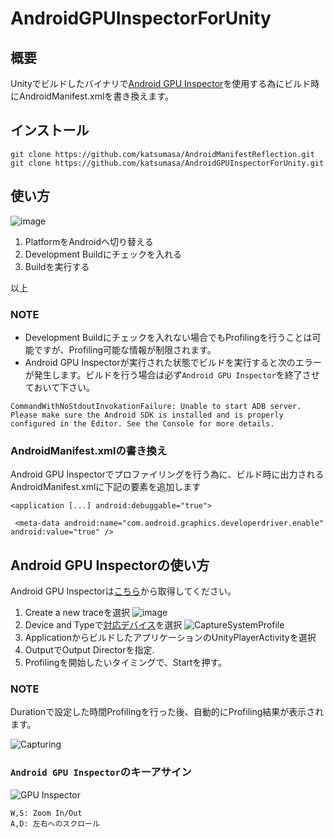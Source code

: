# AndroidGPUInspectorForUnity

## 概要

Unityでビルドしたバイナリで[Android GPU Inspector](https://gpuinspector.dev/)を使用する為にビルド時にAndroidManifest.xmlを書き換えます。

## インストール

```
git clone https://github.com/katsumasa/AndroidManifestReflection.git
git clone https://github.com/katsumasa/AndroidGPUInspectorForUnity.git
```

## 使い方

![image](https://user-images.githubusercontent.com/29646672/139030370-48abcf2d-686e-44f7-9858-475d7b394258.png)

1. PlatformをAndroidへ切り替える
2. Development Buildにチェックを入れる
3. Buildを実行する

以上

### NOTE

- Development Buildにチェックを入れない場合でもProfilingを行うことは可能ですが、Profiling可能な情報が制限されます。
- Android GPU Inspectorが実行された状態でビルドを実行すると次のエラーが発生します。ビルドを行う場合は必ず`Android GPU Inspector`を終了させておいて下さい。


```
CommandWithNoStdoutInvokationFailure: Unable to start ADB server. Please make sure the Android SDK is installed and is properly configured in the Editor. See the Console for more details.
```

### AndroidManifest.xmlの書き換え


Android GPU Inspectorでプロファイリングを行う為に、ビルド時に出力されるAndroidManifest.xmlに下記の要素を追加します

```
<application [...] android:debuggable="true">
```

```
 <meta-data android:name="com.android.graphics.developerdriver.enable" android:value="true" />
```


## Android GPU Inspectorの使い方

Android GPU Inspectorは[こちら](https://github.com/google/agi)から取得してください。




1. Create a new traceを選択
  ![image](https://user-images.githubusercontent.com/29646672/139036473-87555766-e761-437c-bdee-8605734ef541.png)
2. Device and Typeで[対応デバイス](https://gpuinspector.dev/docs/devices)を選択
  ![CaptureSystemProfile](https://user-images.githubusercontent.com/29646672/139029565-b9cbf54d-1061-4ef2-a031-a79dc4358711.jpg)
3. ApplicationからビルドしたアプリケーションのUnityPlayerActivityを選択
4. OutputでOutput Directorを指定.
5. Profilingを開始したいタイミングで、Startを押す。

### NOTE

Durationで設定した時間Profilingを行った後、自動的にProfiling結果が表示されます。

![Capturing](https://user-images.githubusercontent.com/29646672/139029618-0a1571eb-42e0-4c7c-be12-aff1aec2c9aa.jpg)

### `Android GPU Inspector`のキーアサイン

![GPU Inspector](https://user-images.githubusercontent.com/29646672/139029653-a49d6d42-526e-4939-a751-7416ac0a744d.jpg)

```
W,S: Zoom In/Out
A,D: 左右へのスクロール
```
